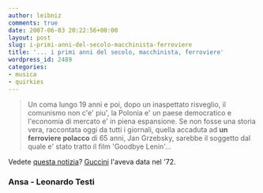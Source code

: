 ```yaml
---
author: leibniz
comments: true
date: 2007-06-03 20:22:56+00:00
layout: post
slug: i-primi-anni-del-secolo-macchinista-ferroviere
title: '... i primi anni del secolo, macchinista, ferroviere'
wordpress_id: 2489
categories:
- musica
- quirkies
---
```


> Un coma lungo 19 anni e poi, dopo un inaspettato risveglio, il comunismo non c'e' piu', la Polonia e' un paese democratico e l'economia di mercato e' in piena espansione. Se non fosse una storia vera, raccontata oggi da tutti i giornali, quella accaduta ad **un ferroviere polacco** di 65 anni, Jan Grzebsky, sarebbe il soggetto dal quale e' stato tratto il film 'Goodbye Lenin'...


Vedete [questa notizia](http://www.ansa.it/opencms/export/site/notizie/rubriche/daassociare/visualizza_new.html_2124738078.html)? [Guccini](http://angolotesti.leonardo.it/F/testi_canzoni_francesco_guccini_1655/testo_canzone_la_locomotiva_42529.html) l'aveva data nel '72.


### Ansa - Leonardo Testi
